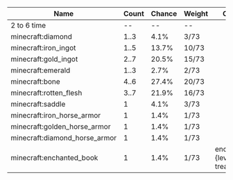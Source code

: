 | Name                          | Count | Chance | Weight | Comment                                   |
| ----------------------------- | ----- | ------ | ------ | ----------------------------------------- |
| 2 to 6 time                   |    -- |     -- |     -- |                                           |
| minecraft:diamond             |  1..3 |   4.1% |   3/73 |                                           |
| minecraft:iron_ingot          |  1..5 |  13.7% |  10/73 |                                           |
| minecraft:gold_ingot          |  2..7 |  20.5% |  15/73 |                                           |
| minecraft:emerald             |  1..3 |   2.7% |   2/73 |                                           |
| minecraft:bone                |  4..6 |  27.4% |  20/73 |                                           |
| minecraft:rotten_flesh        |  3..7 |  21.9% |  16/73 |                                           |
| minecraft:saddle              |     1 |   4.1% |   3/73 |                                           |
| minecraft:iron_horse_armor    |     1 |   1.4% |   1/73 |                                           |
| minecraft:golden_horse_armor  |     1 |   1.4% |   1/73 |                                           |
| minecraft:diamond_horse_armor |     1 |   1.4% |   1/73 |                                           |
| minecraft:enchanted_book      |     1 |   1.4% |   1/73 | enchantments: {level: 30, treasure: true} |
